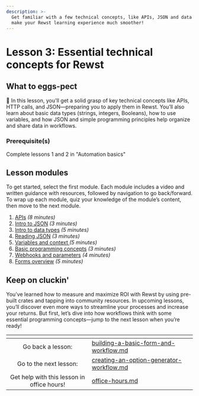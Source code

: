 ```yaml
---
description: >-
  Get familiar with a few technical concepts, like APIs, JSON and data types, to
  make your Rewst learning experience much smoother!
---
```


# Lesson 3: Essential technical concepts for Rewst

## What to eggs-pect

:egg: In this lesson, you'll get a solid grasp of key technical concepts like APIs, HTTP calls, and JSON—preparing you to apply them in Rewst. You’ll also learn about basic data types (strings, integers, Booleans), how to use variables, and how JSON and simple programming principles help organize and share data in workflows.

### Prerequisite(s)

Complete lessons 1 and 2 in "Automation basics"

## Lesson modules

To get started, select the first module. Each module includes a video and written guidance with resources, followed by navigation to go back/forward. To wrap up each module, quiz your knowledge of the module’s content, then move to the next module.

1. [APIs](intro-to-jinja-json-the-context.md) _(8 minutes)_&#x20;
2. [Intro to JSON](basic-jinja-syntax-and-filters.md) _(3 minutes)_&#x20;
3. [Intro to data types](jinja-list-comprehension.md) _(5 minutes)_&#x20;
4. [Reading JSON](jinja-list-comprehension-1.md) _(3 minutes)_&#x20;
5. [Variables and context ](jinja-list-comprehension-2.md)_(5 minutes)_&#x20;
6. [Basic programming concepts](jinja-list-comprehension-3.md) _(3 minutes)_&#x20;
7. [Webhooks and parameters](jinja-list-comprehension-4.md) _(4 minutes)_&#x20;
8. [Forms overview](jinja-list-comprehension-5.md) _(5 minutes)_&#x20;

## Keep on cluckin'

You’ve learned how to measure and maximize ROI with Rewst by using pre-built crates and tapping into community resources. In upcoming lessons, you’ll discover even more ways to streamline your processes and increase your returns. But first, let’s dive into how workflows think with some essential programming concepts—jump to the next lesson when you’re ready!

<table data-card-size="large" data-column-title-hidden data-view="cards" data-full-width="false"><thead><tr><th align="center"></th><th data-type="content-ref"></th><th data-hidden data-card-target data-type="content-ref"></th></tr></thead><tbody><tr><td align="center">Go back a lesson:</td><td><a href="../building-a-basic-form-and-workflow.md">building-a-basic-form-and-workflow.md</a></td><td></td></tr><tr><td align="center">Go to the next lesson:</td><td><a href="../creating-an-option-generator-workflow.md">creating-an-option-generator-workflow.md</a></td><td></td></tr><tr><td align="center">Get help with this lesson in office hours!</td><td><a href="../../office-hours.md">office-hours.md</a></td><td></td></tr></tbody></table>
